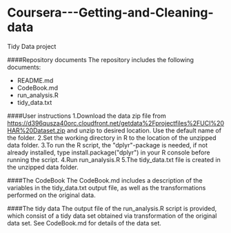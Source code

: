 Coursera---Getting-and-Cleaning-data
====================================

Tidy Data project

####Repository documents
The repository includes the following documents:
- README.md
- CodeBook.md
- run_analysis.R
- tidy_data.txt

####User instructions
1.Download the data zip file from https://d396qusza40orc.cloudfront.net/getdata%2Fprojectfiles%2FUCI%20HAR%20Dataset.zip and unzip to desired location. Use the default name of the folder.
2.Set the working directory in R to the location of the unzipped data folder.
3.To run the R script, the "dplyr"-package is needed, if not already installed, type install.package("dplyr") in your R console before running the script.
4.Run run_analysis.R 
5.The tidy_data.txt file is created in the unzipped data folder.

####The CodeBook
The CodeBook.md includes a description of the variables in the tidy_data.txt output file, as well as the transformations performed on the original data.

####The tidy data
The output file of the run_analysis.R script is provided, which consist of a tidy data set obtained via transformation of the original data set. See CodeBook.md for details of the data set. 
